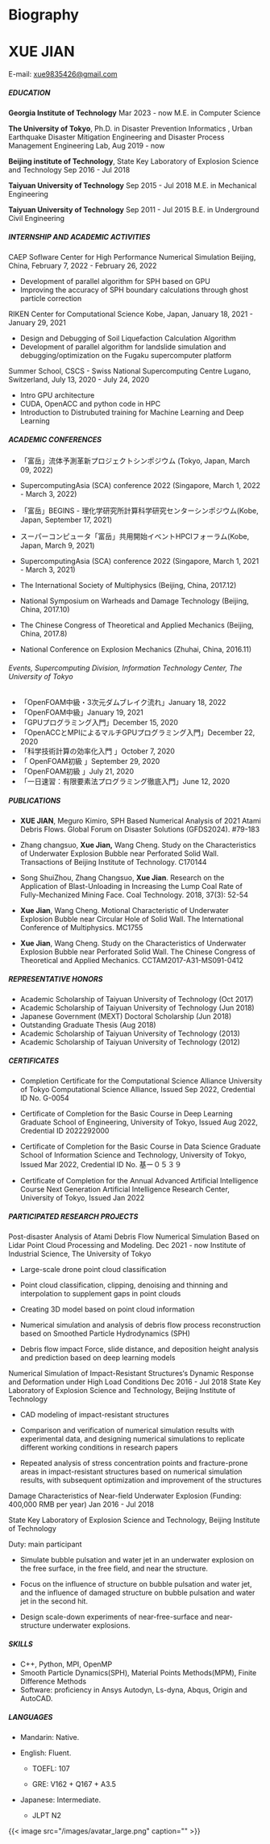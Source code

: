 # Biography


#  XUE JIAN

E-mail: [<span class="underline">xue9835426@gmail.com</span>](mailto:xue9835426@gmail.com)

##### EDUCATION

**Georgia Institute of Technology** Mar 2023 - now
M.E. in Computer Science

**The University of Tokyo**, Ph.D. in Disaster Prevention Informatics , Urban Earthquake Disaster Mitigation Engineering and Disaster Process Management Engineering Lab,  Aug 2019 - now

**Beijing institute of Technology**, State Key Laboratory of Explosion Science and Technology Sep 2016 - Jul 2018

**Taiyuan University of Technology** Sep 2015 - Jul 2018
M.E. in Mechanical Engineering

**Taiyuan University of Technology** Sep 2011 - Jul 2015
B.E. in Underground Civil Engineering

##### INTERNSHIP AND ACADEMIC ACTIVITIES

CAEP Soflware Center for High Performance Numerical Simulation
Beijing, China, February 7, 2022 - February 26, 2022
- Development of parallel algorithm for SPH based on GPU
- Improving the accuracy of SPH boundary calculations through ghost particle correction

RIKEN Center for Computational Science
Kobe, Japan, January 18, 2021 - January 29, 2021
- Design and Debugging of Soil Liquefaction Calculation Algorithm
- Development of parallel algorithm for landslide simulation and debugging/optimization on the Fugaku supercomputer platform

Summer School, CSCS - Swiss National Supercomputing Centre
Lugano, Switzerland, July 13, 2020 - July 24, 2020
- Intro GPU architecture
- CUDA, OpenACC and python code in HPC
- Introduction to Distrubuted training for Machine Learning and Deep Learning

##### ACADEMIC CONFERENCES

- 「富岳」流体予測革新プロジェクトシンポジウム (Tokyo, Japan, March 09, 2022)

- SupercomputingAsia (SCA) conference 2022 (Singapore, March 1, 2022 - March 3, 2022)
- 「富岳」BEGINS - 理化学研究所計算科学研究センターシンポジウム(Kobe, Japan, September 17, 2021)
- スーパーコンピュータ「富岳」共用開始イベントHPCIフォーラム(Kobe, Japan, March 9, 2021)
- SupercomputingAsia (SCA) conference 2022 (Singapore, March 1, 2021 - March 3, 2021)

-   The International Society of Multiphysics (Beijing, China, 2017.12)

-   National Symposium on Warheads and Damage Technology (Beijing, China, 2017.10)

-   The Chinese Congress of Theoretical and Applied Mechanics (Beijing, China, 2017.8)

-   National Conference on Explosion Mechanics (Zhuhai, China, 2016.11)

###### Events, Supercomputing Division, Information Technology Center, The University of Tokyo

- 「OpenFOAM中級・3次元ダムブレイク流れ」January 18, 2022
- 「OpenFOAM中級」January 19, 2021
- 「GPUプログラミング入門」December 15, 2020
- 「OpenACCとMPIによるマルチGPUプログラミング入門」December 22, 2020
- 「科学技術計算の効率化入門 」October 7, 2020
- 「 OpenFOAM初級 」September 29, 2020
- 「OpenFOAM初級 」July 21, 2020
- 「一日速習：有限要素法プログラミング徹底入門」June 12, 2020

##### PUBLICATIONS

- **XUE JIAN**, Meguro Kimiro, SPH Based Numerical Analysis of 2021 Atami Debris Flows. Global Forum on Disaster Solutions (GFDS2024). #79-183

-   Zhang changsuo, **Xue Jian,** Wang Cheng. Study on the Characteristics of Underwater Explosion Bubble near Perforated Solid Wall. Transactions of Beijing Institute of Technology. C170144

-   Song ShuiZhou, Zhang Changsuo, **Xue Jian**. Research on the Application of Blast-Unloading in Increasing the Lump Coal Rate of Fully-Mechanized Mining Face. Coal Technology. 2018, 37(3): 52-54

-   **Xue Jian**, Wang Cheng. Motional Characteristic of Underwater Explosion Bubble near Circular Hole of Solid Wall. The International Conference of Multiphysics. MC1755

-   **Xue Jian**, Wang Cheng. Study on the Characteristics of Underwater Explosion Bubble near Perforated Solid Wall. The Chinese Congress of Theoretical and Applied Mechanics. CCTAM2017-A31-MS091-0412

##### REPRESENTATIVE HONORS
-   Academic Scholarship of Taiyuan University of Technology (Oct 2017)
-   Academic Scholarship of Taiyuan University of Technology (Jun 2018)
-   Japanese Government (MEXT) Doctoral Scholarship (Jun 2018)
-   Outstanding Graduate Thesis (Aug 2018)
-   Academic Scholarship of Taiyuan University of Technology (2013)
-   Academic Scholarship of Taiyuan University of Technology (2012)

##### CERTIFICATES
- Completion Certificate for the Computational Science Alliance
   University of Tokyo Computational Science Alliance, Issued Sep 2022, Credential ID No. G-0054
	
- Certificate of Completion for the Basic Course in Deep Learning 
   Graduate School of Engineering, University of Tokyo, Issued Aug 2022, Credential ID 2022292000
	
- Certificate of Completion for the Basic Course in Data Science 
   Graduate School of Information Science and Technology, University of Tokyo, Issued Mar 2022, Credential ID No. 基ー０５３９
	
- Certificate of Completion for the Annual Advanced Artificial Intelligence Course 
   Next Generation Artificial Intelligence Research Center, University of Tokyo, Issued Jan 2022

##### PARTICIPATED RESEARCH PROJECTS

Post-disaster Analysis of Atami Debris Flow Numerical Simulation Based on Lidar Point Cloud Processing and Modeling. 
Dec 2021 - now
Institute of Industrial Science, The University of Tokyo

- Large-scale drone point cloud classification
	
- Point cloud classification, clipping, denoising and thinning and interpolation to supplement gaps in point clouds
	
- Creating 3D model based on point cloud information
	
- Numerical simulation and analysis of debris flow process reconstruction based on Smoothed Particle Hydrodynamics (SPH)
	
- Debris flow impact Force, slide distance, and deposition height analysis and prediction based on deep learning models



Numerical Simulation of Impact-Resistant Structures‘s Dynamic Response and Deformation under High Load Conditions
Dec 2016 - Jul 2018
State Key Laboratory of Explosion Science and Technology, Beijing Institute of Technology

- CAD modeling of impact-resistant structures
  
- Comparison and verification of numerical simulation results with experimental data, and designing numerical simulations to replicate different working conditions in research papers
  
- Repeated analysis of stress concentration points and fracture-prone areas in impact-resistant structures based on numerical simulation results, with subsequent optimization and improvement of the structures



Damage Characteristics of Near-field Underwater Explosion (Funding: 400,000 RMB per year) Jan 2016 - Jul 2018

State Key Laboratory of Explosion Science and Technology, Beijing Institute of Technology 

Duty: main participant

-   Simulate bubble pulsation and water jet in an underwater explosion on the free surface, in the free field, and near the structure.

-   Focus on the influence of structure on bubble pulsation and water jet, and the influence of damaged structure on bubble pulsation and water jet in the second hit.

-   Design scale-down experiments of near-free-surface and near-structure underwater explosions.

##### SKILLS

-   C++, Python, MPI, OpenMP
-   Smooth Particle Dynamics(SPH), Material Points Methods(MPM), Finite Difference Methods
-   Software: proficiency in Ansys Autodyn, Ls-dyna, Abqus, Origin and AutoCAD.

##### LANGUAGES

-   Mandarin: Native.

-   English: Fluent.
	-   TOEFL: 107

	-   GRE: V162 + Q167 + A3.5

-   Japanese: Intermediate.
	-   JLPT N2



{{< image src="/images/avatar_large.png" caption="" >}}

